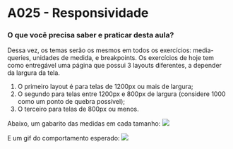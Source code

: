 # A025 - Responsividade 
### O que você precisa saber e praticar desta aula?

Dessa vez, os temas serão os mesmos em todos os exercícios: media-queries, unidades de medida, e breakpoints. Os exercícios de hoje tem como entregável uma página que possui 3 layouts diferentes, a depender da largura da tela.

1. O primeiro layout é para telas de 1200px ou mais de largura;
2. O segundo para telas entre 1200px e 800px de largura (considere 1000 como um ponto de quebra possível);
3. O terceiro para telas de 800px ou menos.

Abaixo, um gabarito das medidas em cada tamanho:
![](https://jslpfmlhyrzjbddidwga.supabase.co/storage/v1/object/public/assets-conteudo/imagens/layouts.png)


E um gif do comportamento esperado:
![](https://jslpfmlhyrzjbddidwga.supabase.co/storage/v1/object/public/assets-conteudo/imagens/responsividade-pratica.gif)
